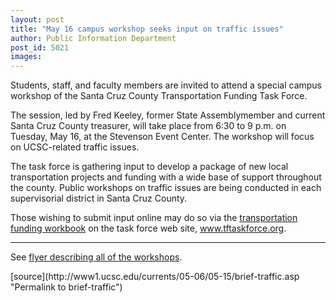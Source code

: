 ```yaml
---
layout: post
title: "May 16 campus workshop seeks input on traffic issues"
author: Public Information Department
post_id: 5021
images:
---
```


<a name="content" id="content"></a>
<p>
  Students, staff, and faculty members are invited to attend a special campus workshop of the Santa Cruz County Transportation Funding Task Force.
</p>
<p>
  The session, led by Fred Keeley, former State Assemblymember and current Santa Cruz County treasurer, will take place from 6:30 to 9 p.m. on Tuesday, May 16, at the Stevenson Event Center. The workshop will focus on UCSC-related traffic issues.
</p>
<p>
  The task force is gathering input to develop a package of new local transportation projects and funding with a wide base of support throughout the county. Public workshops on traffic issues are being conducted in each supervisorial district in Santa Cruz County.
</p>
<p>
  Those wishing to submit input online may do so via the <a href="http://www.tftaskforce.org/entryworkbook.html">transportation funding workbook</a> on the task force web site, <a href="http://www.tftaskforce.org">www.tftaskforce.org</a>.
</p>
<hr>
<p>
  See <a href="http://currents.ucsc.edu/05-06/05-15/workshops.pdf">flyer describing all of the workshops</a>.
</p>
[source](http://www1.ucsc.edu/currents/05-06/05-15/brief-traffic.asp "Permalink to brief-traffic")
